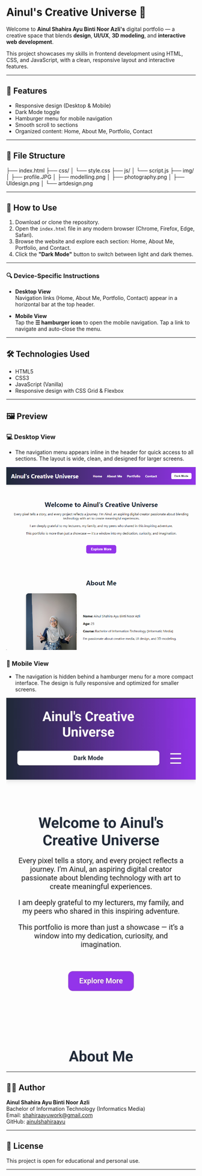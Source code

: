 # Ainul's Creative Universe 🌌

Welcome to **Ainul Shahira Ayu Binti Noor Azli's** digital portfolio — a creative space that blends **design**, **UI/UX**, **3D modeling**, and **interactive web development**.

This project showcases my skills in frontend development using HTML, CSS, and JavaScript, with a clean, responsive layout and interactive features.

---

## 🚀 Features

- Responsive design (Desktop & Mobile)
- Dark Mode toggle
- Hamburger menu for mobile navigation
- Smooth scroll to sections
- Organized content: Home, About Me, Portfolio, Contact
  
---

## 📁 File Structure
├── index.html
├── css/
│ └── style.css
├── js/
│ └── script.js
├── img/
│ ├── profile.JPG
│ ├── modelling.png
│ ├── photography.png
│ ├── UIdesign.png
│ └── artdesign.png

---

## 🚀 How to Use

1. Download or clone the repository.
2. Open the `index.html` file in any modern browser (Chrome, Firefox, Edge, Safari).
3. Browse the website and explore each section: Home, About Me, Portfolio, and Contact.
4. Click the **"Dark Mode"** button to switch between light and dark themes.

---

### 🔍 Device-Specific Instructions

- **Desktop View**  
  Navigation links (Home, About Me, Portfolio, Contact) appear in a horizontal bar at the top header.

- **Mobile View**  
  Tap the **☰ hamburger icon** to open the mobile navigation. Tap a link to navigate and auto-close the menu.

---

## 🛠 Technologies Used

- HTML5
- CSS3
- JavaScript (Vanilla)
- Responsive design with CSS Grid & Flexbox

---

## 🖼️ Preview

### 💻 Desktop View

- The navigation menu appears inline in the header for quick access to all sections. The layout is wide, clean, and designed for larger screens.

![Desktop Preview](img/previewdekstop.png)

### 📱 Mobile View

- The navigation is hidden behind a hamburger menu for a more compact interface. The design is fully responsive and optimized for smaller screens.

![Mobile Preview](img/previewmobile.jpg)


---

## 👩‍🎓 Author

**Ainul Shahira Ayu Binti Noor Azli**  
Bachelor of Information Technology (Informatics Media)  
Email: [shahiraayuwork@gmail.com](mailto:shahiraayuwork@gmail.com)  
GitHub: [ainulshahiraayu](https://github.com/ainulshahiraayu)

---

## 📄 License

This project is open for educational and personal use.

---
